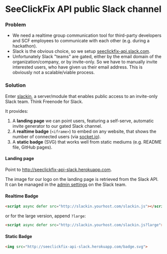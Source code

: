 
# SeeClickFix API public Slack channel

### Problem
* We need a realtime group communication tool for third-party developers and SCF employees to communicate with each other (e.g. during a hackathon).
* Slack is the obvious choice, so we setup [seeclickfix-api.slack.com](https://seeclickfix-api.slack.com).
* Unfortunately Slack "teams" are gated, either by the email domain of the organization/company, or by invite-only. So we have to manually invite interested users, who have given us their email address. This is obviously not a scalable/viable process.

### Solution
Enter [slackin](http://rauchg.com/slackin), a server/module that enables public access to an invite-only Slack team. Think Freenode for Slack.

It provides:

1. A **landing page** we can point users, featuring a self-serve, automatic invite generator to our gated Slack channel. 
2. A **realtime badge** (`<iframe>`) to embed on any website, that shows the number of connected users (via [socket.io](http://socket.io)).
3. A **static badge** (SVG) that works well from static mediums (e.g. README file, GitHub pages).

#### Landing page

Point to http://seeclickfix-api-slack.herokuapp.com.

The image for our logo on the landing page is retrieved from the Slack API. It can be managed in the [admin settings](https://seeclickfix-api.slack.com/admin/settings) on the Slack team.

#### Realtime Badge

```html
<script async defer src="http://slackin.yourhost.com/slackin.js"></script>
```

or for the large version, append `?large`:

```html
<script async defer src="http://slackin.yourhost.com/slackin.js?large"></script>
```

#### Static Badge

```html
<img src="http://seeclickfix-api-slack.herokuapp.com/badge.svg">
```
